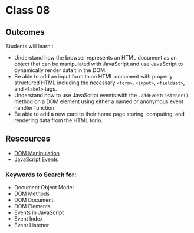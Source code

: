 # Class 08

## Outcomes

Students will learn :

- Understand how the browser represents an HTML document as an object that can be manipulated with JavaScript and use JavaScript to dynamically render data t in the DOM.
- Be able to add an input form to an HTML document with properly structured HTML including the necessary `<form>`, `<input>`, `<fieldset>`, and `<label>` tags.
- Understand how to use JavaScript events with the `.addEventListener()` method on a DOM element using either a named or anonymous event handler function.
- Be able to add a new card to their home page storing, computing, and rendering data from the HTML form.

## Rescources
* [DOM Manipulation](https://www.geeksforgeeks.org/dom-document-object-model/)
* [JavaScript Events](https://www.javatpoint.com/javascript-events)

### Keywords to Search for: 
* Document Object Model
* DOM Methods
* DOM Document
* DOM Elements
* Events in JavaScript
* Event Index
* Event Listener
